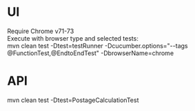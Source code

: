 # UI
Require Chrome v71-73<br />
Execute with browser type and selected tests:<br />
mvn clean test -Dtest=testRunner -Dcucumber.options="--tags @FunctionTest,@EndtoEndTest"  -DbrowserName=chrome

# API
mvn clean test -Dtest=PostageCalculationTest
